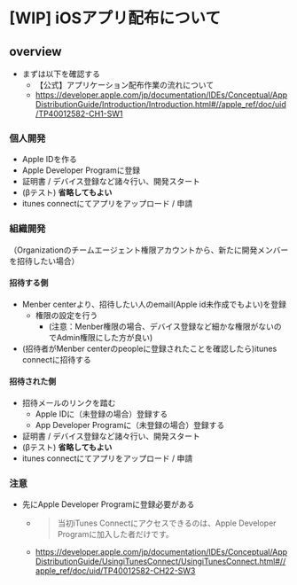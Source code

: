 # [WIP] iOSアプリ配布について

## overview

- まずは以下を確認する
	- 【公式】アプリケーション配布作業の流れについて
	- https://developer.apple.com/jp/documentation/IDEs/Conceptual/AppDistributionGuide/Introduction/Introduction.html#//apple_ref/doc/uid/TP40012582-CH1-SW1

### 個人開発

- Apple IDを作る
- Apple Developer Programに登録
- 証明書 / デバイス登録など諸々行い、開発スタート
- (βテスト) **省略してもよい**
- itunes connectにてアプリをアップロード / 申請

### 組織開発

（Organizationのチームエージェント権限アカウントから、新たに開発メンバーを招待したい場合）

#### 招待する側

- Menber centerより、招待したい人のemail(Apple id未作成でもよい)を登録
	- 権限の設定を行う
		- (注意：Menber権限の場合、デバイス登録など細かな権限がないのでAdmin権限にした方が良い)
- (招待者がMenber centerのpeopleに登録されたことを確認したら)itunes connectに招待する

#### 招待された側

- 招待メールのリンクを踏む
	- Apple IDに（未登録の場合）登録する
	- App Developer Programに（未登録の場合）登録する
- 証明書 / デバイス登録など諸々行い、開発スタート
- (βテスト) **省略してもよい**
- itunes connectにてアプリをアップロード / 申請 


### 注意

- 先にApple Developer Programに登録必要がある
	- > 当初iTunes Connectにアクセスできるのは、Apple Developer Programに加入した者だけです。
	- https://developer.apple.com/jp/documentation/IDEs/Conceptual/AppDistributionGuide/UsingiTunesConnect/UsingiTunesConnect.html#//apple_ref/doc/uid/TP40012582-CH22-SW3
